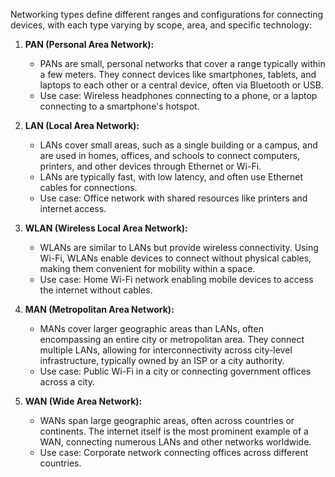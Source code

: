 Networking types define different ranges and configurations for connecting devices, with each type varying by scope, area, and specific technology:

1. **PAN (Personal Area Network):** 
   - PANs are small, personal networks that cover a range typically within a few meters. They connect devices like smartphones, tablets, and laptops to each other or a central device, often via Bluetooth or USB.
   - Use case: Wireless headphones connecting to a phone, or a laptop connecting to a smartphone's hotspot.

2. **LAN (Local Area Network):**
   - LANs cover small areas, such as a single building or a campus, and are used in homes, offices, and schools to connect computers, printers, and other devices through Ethernet or Wi-Fi.
   - LANs are typically fast, with low latency, and often use Ethernet cables for connections.
   - Use case: Office network with shared resources like printers and internet access.

3. **WLAN (Wireless Local Area Network):**
   - WLANs are similar to LANs but provide wireless connectivity. Using Wi-Fi, WLANs enable devices to connect without physical cables, making them convenient for mobility within a space.
   - Use case: Home Wi-Fi network enabling mobile devices to access the internet without cables.

4. **MAN (Metropolitan Area Network):**
   - MANs cover larger geographic areas than LANs, often encompassing an entire city or metropolitan area. They connect multiple LANs, allowing for interconnectivity across city-level infrastructure, typically owned by an ISP or a city authority.
   - Use case: Public Wi-Fi in a city or connecting government offices across a city.

5. **WAN (Wide Area Network):**
   - WANs span large geographic areas, often across countries or continents. The internet itself is the most prominent example of a WAN, connecting numerous LANs and other networks worldwide.
   - Use case: Corporate network connecting offices across different countries.

